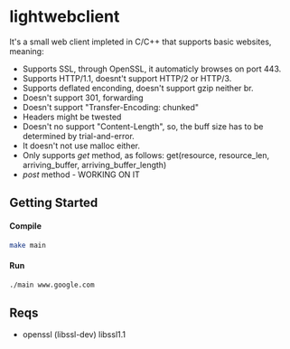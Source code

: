 # lightwebclient
It's a small web client impleted in C/C++ that supports basic websites, meaning:
- Supports SSL, through OpenSSL, it automaticly browses on port 443. 
- Supports HTTP/1.1, doesnt't support HTTP/2 or HTTP/3.
- Supports deflated enconding, doesn't support gzip neither br.
- Doesn't support 301, forwarding
- Doesn't support "Transfer-Encoding: chunked"
- Headers might be twested
- Doesn't no support "Content-Length", so, the buff size has to be determined by trial-and-error.
- It doesn't not use malloc either.
- Only supports *get* method, as follows: get(resource, resource_len, arriving_buffer, arriving_buffer_length)
- *post* method - WORKING ON IT

## Getting Started
#### Compile
```bash
make main
```
#### Run

```bash
./main www.google.com
```


## Reqs
- openssl (libssl-dev) libssl1.1